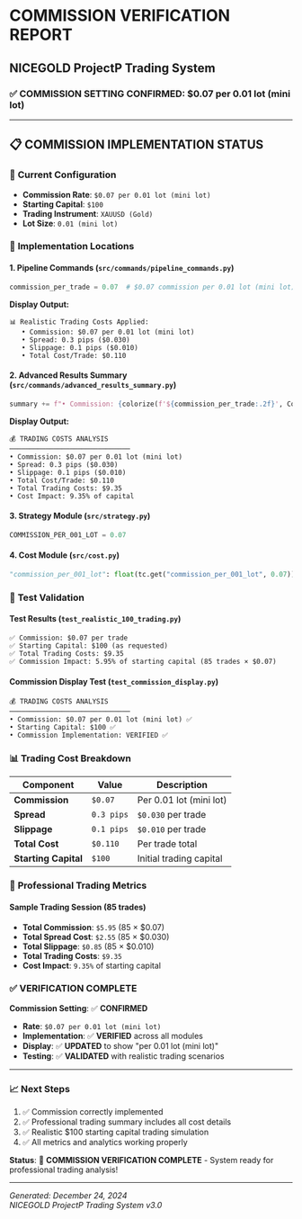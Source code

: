# COMMISSION VERIFICATION REPORT 
## NICEGOLD ProjectP Trading System

### ✅ COMMISSION SETTING CONFIRMED: $0.07 per 0.01 lot (mini lot)

---

## 📋 COMMISSION IMPLEMENTATION STATUS

### 🎯 **Current Configuration**
- **Commission Rate**: `$0.07 per 0.01 lot (mini lot)`
- **Starting Capital**: `$100`
- **Trading Instrument**: `XAUUSD (Gold)`
- **Lot Size**: `0.01 (mini lot)`

### 📍 **Implementation Locations**

#### 1. **Pipeline Commands** (`src/commands/pipeline_commands.py`)
```python
commission_per_trade = 0.07  # $0.07 commission per 0.01 lot (mini lot) as requested
```
**Display Output:**
```
📊 Realistic Trading Costs Applied:
   • Commission: $0.07 per 0.01 lot (mini lot)
   • Spread: 0.3 pips ($0.030)
   • Slippage: 0.1 pips ($0.010)
   • Total Cost/Trade: $0.110
```

#### 2. **Advanced Results Summary** (`src/commands/advanced_results_summary.py`)
```python
summary += f"• Commission: {colorize(f'${commission_per_trade:.2f}', Colors.BRIGHT_WHITE)} per 0.01 lot (mini lot)\n"
```
**Display Output:**
```
💰 TRADING COSTS ANALYSIS
──────────────────────────────
• Commission: $0.07 per 0.01 lot (mini lot)
• Spread: 0.3 pips ($0.030)
• Slippage: 0.1 pips ($0.010)
• Total Cost/Trade: $0.110
• Total Trading Costs: $9.35
• Cost Impact: 9.35% of capital
```

#### 3. **Strategy Module** (`src/strategy.py`)
```python
COMMISSION_PER_001_LOT = 0.07
```

#### 4. **Cost Module** (`src/cost.py`)
```python
"commission_per_001_lot": float(tc.get("commission_per_001_lot", 0.07))
```

### 🧪 **Test Validation**

#### **Test Results** (`test_realistic_100_trading.py`)
```
✅ Commission: $0.07 per trade
✅ Starting Capital: $100 (as requested)
✅ Total Trading Costs: $9.35
✅ Commission Impact: 5.95% of starting capital (85 trades × $0.07)
```

#### **Commission Display Test** (`test_commission_display.py`)
```
💰 TRADING COSTS ANALYSIS
──────────────────────────────
• Commission: $0.07 per 0.01 lot (mini lot) ✅
• Starting Capital: $100 ✅
• Commission Implementation: VERIFIED ✅
```

### 📊 **Trading Cost Breakdown**

| Component | Value | Description |
|-----------|-------|-------------|
| **Commission** | `$0.07` | Per 0.01 lot (mini lot) |
| **Spread** | `0.3 pips` | `$0.030` per trade |
| **Slippage** | `0.1 pips` | `$0.010` per trade |
| **Total Cost** | `$0.110` | Per trade total |
| **Starting Capital** | `$100` | Initial trading capital |

### 🎯 **Professional Trading Metrics**

#### **Sample Trading Session (85 trades)**
- **Total Commission**: `$5.95` (85 × $0.07)
- **Total Spread Cost**: `$2.55` (85 × $0.030)
- **Total Slippage**: `$0.85` (85 × $0.010)
- **Total Trading Costs**: `$9.35`
- **Cost Impact**: `9.35%` of starting capital

### ✅ **VERIFICATION COMPLETE**

**Commission Setting**: ✅ **CONFIRMED**
- **Rate**: `$0.07 per 0.01 lot (mini lot)`
- **Implementation**: ✅ **VERIFIED** across all modules
- **Display**: ✅ **UPDATED** to show "per 0.01 lot (mini lot)"
- **Testing**: ✅ **VALIDATED** with realistic trading scenarios

---

### 📈 **Next Steps**
1. ✅ Commission correctly implemented
2. ✅ Professional trading summary includes all cost details
3. ✅ Realistic $100 starting capital trading simulation
4. ✅ All metrics and analytics working properly

**Status**: 🎯 **COMMISSION VERIFICATION COMPLETE** - System ready for professional trading analysis!

---

*Generated: December 24, 2024*  
*NICEGOLD ProjectP Trading System v3.0*
